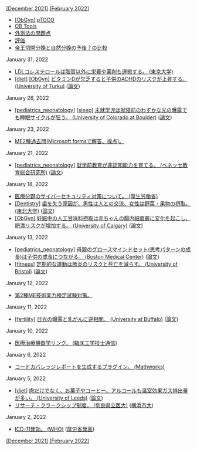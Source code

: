 [\[December 2021\]](2112.md) [\[February 2022\]](2202.md)

* [\[ObGyn\]](ObGyn.md) [pTOCO](https://obgyn.onlinelibrary.wiley.com/doi/full/10.1111/aogs.12836)
* [OB Tools](http://www.ob-tools.com/easy-to-adopt.html)
* [外測法の問題点](http://www.ob-tools.com/problems-with-external-monitoring.html)
* [評価](https://www.ajog.org/article/S0002-9378(18)31414-5/fulltext)
* [帝王切開分娩と自然分娩の予後？の比較](https://www.mdpi.com/1424-8220/20/11/3023/htm)

January 31, 2022
* [LDLコレステロールは脂質以外に栄養や薬剤も運搬する。 (東京大学)](https://www.h.u-tokyo.ac.jp/press/20170405.html)
* [\[diet\]](diet.md) [\[ObGyn\]](ObGyn.md) [ビタミンDが欠乏すると子供のADHDのリスクが上昇する。 (University of Turku)](https://www.utu.fi/en/news/press-release/vitamin-d-deficiency-during-pregnancy-connected-to-elevated-risk-of-adhd) ([論文](https://doi.org/10.1016/j.jaac.2019.11.021))

January 26, 2022
* [\[pediatrics_neonatology\]](pediatrics_neonatology.md) [\[sleep\]](sleep.md) [未就学児は就寝前のわずかな光の曝露でも睡眠サイクルが狂う。 (University of Colorado at Boulder)](https://www.colorado.edu/today/2022/01/25/even-minor-exposure-light-bedtime-may-disrupt-preschoolers-sleep) ([論文](http://dx.doi.org/10.1111/jpi.12780))

January 23, 2022
* [ME2種過去問(Microsoft formsで解答、採点)。](https://sites.google.com/view/clinical-engineer/me2%E7%A8%AE%E5%95%8F%E9%A1%8C)

January 21, 2022
* [\[pediatrics_neonatology\]](pediatrics_neonatology.md) [就学前教育が非認知能力を育てる。 (ベネッセ教育総合研究所)](https://berd.benesse.jp/berd/center/open/berd/backnumber/2008_16/fea_ootake_02.html) ([論文](https://www.nber.org/papers/w13016))

January 18, 2022
* [医療分野のサイバーセキュリティ対策について。 (厚生労働省)](https://www.mhlw.go.jp/stf/seisakunitsuite/bunya/kenkou_iryou/iryou/johoka/cyber-security.html)
* [\[Dentistry\]](Dentistry.md) [歯を失う原因が、男性は人との交流、女性は野菜・果物の摂取。 (東北大学)](https://www.tohoku.ac.jp/japanese/2021/12/press20211220-01-dementia.html) ([論文](https://doi.org/10.1177/00220345211049399))
* [\[ObGyn\]](ObGyn.md) [妊娠中の人工甘味料摂取は赤ちゃんの腸内細菌叢に変化を起こし、肥満リスクが増加する。 (University of Calgary)](https://www.ucalgary.ca/news/low-calorie-sweeteners-do-not-mean-low-risk-infants) ([論文](https://gut.bmj.com/content/69/10/1807))

January 13, 2022
* [\[pediatrics_neonatology\]](pediatrics_neonatology.md) [母親のグロースマインドセット(思考パターンの成長)は子供の成長につながる。 (Boston Medical Center)](https://news.harvard.edu/gazette/story/2022/01/turns-out-smarter-kids-are-made-not-born/) ([論文](https://doi.org/10.1097/dbp.0000000000000998))
* [\[fitness\]](fitness.md) [定期的な運動は肺炎のリスクと死亡を減らす。 (University of Bristol)](http://bristol.ac.uk/news/2021/december/exercise-pneumonia.html) ([論文](https://doi.org/10.1007/s11357-021-00491-2))

January 12, 2022
* [第2種ME技術実力検定試験対策。](https://www.clinicalengineer.sakura.ne.jp/pg2216.html)

January 11, 2022
* [\[fertility\]](fertility.md) [日光の曝露と乳がんに逆相関。 (University at Buffalo)](http://www.buffalo.edu/news/releases/2022/01/003.html) ([論文](http://dx.doi.org/10.1158/1055-9965.EPI-21-0932))

January 10, 2022
* [医療治療機器学リンク。 (臨床工学技士通信)](https://meinfo.blog.jp/%E5%8C%BB%E7%99%82%E6%B2%BB%E7%99%82%E6%A9%9F%E5%99%A8%E5%AD%A6%E3%83%AA%E3%83%B3%E3%82%AF)

January 6, 2022
* [コードカバレッジレポートを生成するプラグイン。 (Mathworks)](https://jp.mathworks.com/help/matlab/ref/matlab.unittest.plugins.codecoverageplugin-class.html)

January 5, 2022
* [\[diet\]](diet.md) [肉だけでなく、お菓子やコーヒー、アルコールも温室効果ガス排出量が多い。 (University of Leeds)](https://climate.leeds.ac.uk/news/less-healthy-foods-and-drinks-also-damage-climate/) ([論文](https://doi.org/10.1371/journal.pone.0259418))
* [リサーチ・クラークシップ制度。 (奈良県立医大)](https://www.naramed-u.ac.jp/university/kanrenshisetsu/kokusaikoryu/internationalexchange.html) ([横浜市大](https://www.youtube.com/watch?v=gqJhtQsa7hc))

January 2, 2022
* [ICD-11発効。 (WHO)](https://www.who.int/news/item/18-06-2018-who-releases-new-international-classification-of-diseases-(icd-11)) ([厚労省発表](https://www.mhlw.go.jp/stf/houdou/0000211217.html))

[\[December 2021\]](2112.md) [\[February 2022\]](2202.md)
